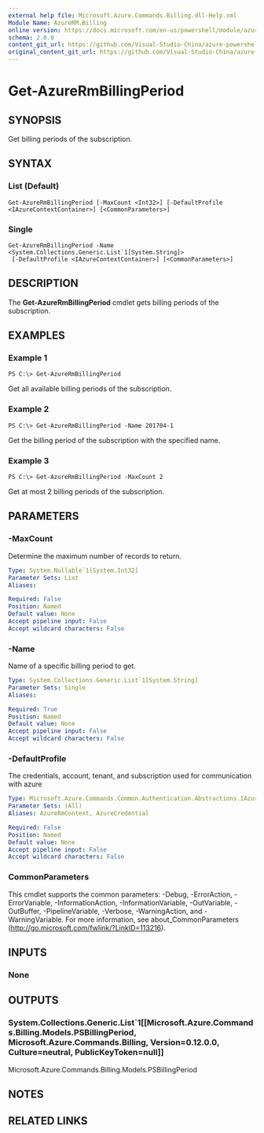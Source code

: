 ```yaml
---
external help file: Microsoft.Azure.Commands.Billing.dll-Help.xml
Module Name: AzureRM.Billing
online version: https://docs.microsoft.com/en-us/powershell/module/azurerm.billing/get-azurermbillingperiod
schema: 2.0.0
content_git_url: https://github.com/Visual-Studio-China/azure-powershell/blob/preview/src/ResourceManager/Billing/Commands.Billing/help/Get-AzureRmBillingPeriod.md
original_content_git_url: https://github.com/Visual-Studio-China/azure-powershell/blob/preview/src/ResourceManager/Billing/Commands.Billing/help/Get-AzureRmBillingPeriod.md
---
```


# Get-AzureRmBillingPeriod

## SYNOPSIS
Get billing periods of the subscription.

## SYNTAX

### List (Default)
```
Get-AzureRmBillingPeriod [-MaxCount <Int32>] [-DefaultProfile <IAzureContextContainer>] [<CommonParameters>]
```

### Single
```
Get-AzureRmBillingPeriod -Name <System.Collections.Generic.List`1[System.String]>
 [-DefaultProfile <IAzureContextContainer>] [<CommonParameters>]
```

## DESCRIPTION
The **Get-AzureRmBillingPeriod** cmdlet gets billing periods of the subscription.

## EXAMPLES

### Example 1
```
PS C:\> Get-AzureRmBillingPeriod
```

Get all available billing periods of the subscription.

### Example 2
```
PS C:\> Get-AzureRmBillingPeriod -Name 201704-1
```

Get the billing period of the subscription with the specified name.

### Example 3
```
PS C:\> Get-AzureRmBillingPeriod -MaxCount 2
```

Get at most 2 billing periods of the subscription.

## PARAMETERS

### -MaxCount
Determine the maximum number of records to return.

```yaml
Type: System.Nullable`1[System.Int32]
Parameter Sets: List
Aliases:

Required: False
Position: Named
Default value: None
Accept pipeline input: False
Accept wildcard characters: False
```

### -Name
Name of a specific billing period to get.

```yaml
Type: System.Collections.Generic.List`1[System.String]
Parameter Sets: Single
Aliases:

Required: True
Position: Named
Default value: None
Accept pipeline input: False
Accept wildcard characters: False
```

### -DefaultProfile
The credentials, account, tenant, and subscription used for communication with azure

```yaml
Type: Microsoft.Azure.Commands.Common.Authentication.Abstractions.IAzureContextContainer
Parameter Sets: (All)
Aliases: AzureRmContext, AzureCredential

Required: False
Position: Named
Default value: None
Accept pipeline input: False
Accept wildcard characters: False
```

### CommonParameters
This cmdlet supports the common parameters: -Debug, -ErrorAction, -ErrorVariable, -InformationAction, -InformationVariable, -OutVariable, -OutBuffer, -PipelineVariable, -Verbose, -WarningAction, and -WarningVariable. For more information, see about_CommonParameters (http://go.microsoft.com/fwlink/?LinkID=113216).

## INPUTS

### None

## OUTPUTS

### System.Collections.Generic.List`1[[Microsoft.Azure.Commands.Billing.Models.PSBillingPeriod, Microsoft.Azure.Commands.Billing, Version=0.12.0.0, Culture=neutral, PublicKeyToken=null]]
Microsoft.Azure.Commands.Billing.Models.PSBillingPeriod

## NOTES

## RELATED LINKS
